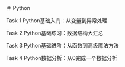 ＃ Python

Task 1
Python基础入门：从变量到异常处理


Task 2
Python基础练习：数据结构大汇总


Task 3
Python基础进阶：从函数到高级魔法方法


Task 4
Python数据分析：从0完成一个数据分析
